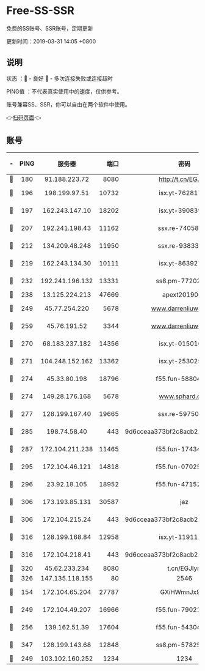 # Free-SS-SSR

免费的SS账号、SSR账号，定期更新

更新时间：2019-03-31 14:05 +0800

## 说明

状态     ：🙂 - 良好 🙁 - 多次连接失败或连接超时

PING值   ：不代表真实使用中的速度，仅供参考。

账号兼容SS、SSR，你可以自由在两个软件中使用。

👉[扫码页面](https://liesauer.github.io/Free-SS-SSR/)👈

## 账号

|-|PING|服务器|端口|密码|加密方式|区域|
|:----:|:----:|:-----:|-----:|:----:|:----:|:----:|
|🙂|180|91.188.223.72|8080|http://t.cn/EGJIyrl|rc4-md5|RU|
|🙂|196|198.199.97.51|10732|isx.yt-76281736|aes-256-cfb|US|
|🙂|197|162.243.147.10|18202|isx.yt-39083950|aes-256-cfb|US|
|🙂|207|192.241.198.43|11162|ssx.re-74058844|aes-256-cfb|US|
|🙂|212|134.209.48.248|11950|ssx.re-93833842|aes-256-cfb|US|
|🙂|219|162.243.134.30|10111|isx.yt-86392751|aes-256-cfb|US|
|🙂|232|192.241.196.132|13331|ss8.pm-77202477|aes-256-cfb|US|
|🙂|238|13.125.224.213|47669|apext2019001|chacha20|KR|
|🙂|249|45.77.254.220|5678|www.darrenliuwei.com|aes-256-cfb|SG|
|🙂|259|45.76.191.52|3344|www.darrenliuwei.com|aes-256-cfb|JP|
|🙂|270|68.183.237.182|14356|isx.yt-01501633|aes-256-cfb|SG|
|🙂|271|104.248.152.162|13362|isx.yt-25302906|aes-256-cfb|SG|
|🙂|274|45.33.80.198|18796|f55.fun-58804733|aes-256-cfb|US|
|🙂|274|149.28.176.168|5678|www.sphard.com|aes-256-cfb|AU|
|🙂|277|128.199.167.40|19665|ssx.re-59750584|aes-256-cfb|SG|
|🙂|285|198.74.58.40|443|9d6cceaa373bf2c8acb22e60b6a58be6|aes-256-cfb|US|
|🙂|287|172.104.211.238|11465|f55.fun-17434247|aes-256-cfb|US|
|🙂|295|172.104.46.121|14818|f55.fun-07025782|aes-256-cfb|SG|
|🙂|296|23.92.18.105|18952|f55.fun-47152310|aes-256-cfb|US|
|🙂|306|173.193.85.131|30587|jaz|aes-256-cfb|US|
|🙂|306|172.104.215.24|443|9d6cceaa373bf2c8acb22e60b6a58be6|aes-256-cfb|US|
|🙂|316|128.199.168.84|12958|isx.yt-11911105|aes-256-cfb|SG|
|🙂|316|172.104.218.41|443|9d6cceaa373bf2c8acb22e60b6a58be6|aes-256-cfb|US|
|🙂|320|45.62.233.234|8080|t.cn/EGJIyrl|rc4-md5|CA|
|🙂|326|147.135.118.155|80|2546|chacha20|US|
|🙂|154|172.104.65.204|27787|GXiHWmnJx94S|aes-256-cfb|JP|
|🙂|249|172.104.49.207|16966|f55.fun-79021247|aes-256-cfb|SG|
|🙂|256|139.162.51.39|17604|f55.fun-54304420|aes-256-cfb|SG|
|🙂|347|128.199.143.68|12848|ss8.pm-57825302|aes-256-cfb|SG|
|🙁|249|103.102.160.252|1234|1234|rc4-md5|JP|
